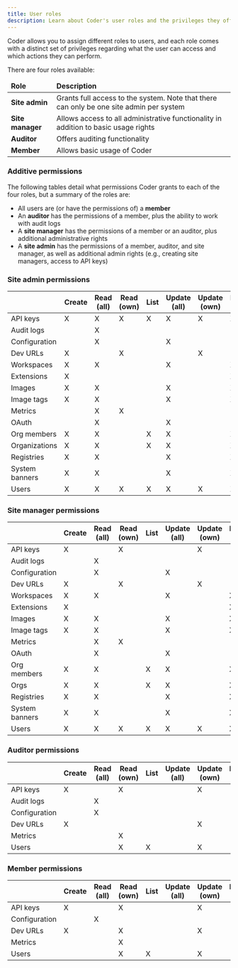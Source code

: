 ```yaml
---
title: User roles
description: Learn about Coder's user roles and the privileges they offer.
---
```


Coder allows you to assign different roles to users, and each role comes with a
distinct set of privileges regarding what the user can access and which actions
they can perform.

There are four roles available:

<table>
    <thead>
        <tr>
            <td><b>Role</b></td>
            <td><b>Description</b></td>
        </tr>
    </thead>
    <tbody>
        <tr>
            <td><b>Site admin</b></td>
            <td>Grants full access to the system.
            Note that there can only be one site admin
            per system</td>
        </tr>
        <tr>
            <td><b>Site manager</b></td>
            <td>Allows access to all administrative functionality in
            addition to basic usage rights</td>
        </tr>
        <tr>
            <td><b>Auditor</b></td>
            <td>Offers auditing functionality</td>
        </tr>
        <tr>
            <td><b>Member</b></td>
            <td>Allows basic usage of Coder</td>
        </tr>
    </tbody>
</table>

### Additive permissions

The following tables detail what permissions Coder grants to each of the four
roles, but a summary of the roles are:

- All users are (or have the permissions of) a **member**
- An **auditor** has the permissions of a member, plus the ability to work with
  audit logs
- A **site manager** has the permissions of a member or an auditor, plus
  additional administrative rights
- A **site admin** has the permissions of a member, auditor, and site manager,
  as well as additional admin rights (e.g., creating site managers, access to
  API keys)

### Site admin permissions

<table>
    <thead>
        <tr>
            <th></th>
            <th>Create</th>
            <th>Read (all)</th>
            <th>Read (own)</th>
            <th>List</th>
            <th>Update (all)</th>
            <th>Update (own)</th>
            <th>Delete (all)</th>
            <th>Delete (own)</th>
        </tr>
    </thead>
    <tbody>
        <tr>
            <td>API keys</td>
            <td>X</td>
            <td>X</td>
            <td>X</td>
            <td>X</td>
            <td>X</td>
            <td>X</td>
            <td>X</td>
            <td>X</td>
        </tr>
        <tr>
            <td>Audit logs</td>
            <td></td>
            <td>X</td>
            <td></td>
            <td></td>
            <td></td>
            <td></td>
            <td></td>
            <td></td>
        </tr>
        <tr>
            <td>Configuration</td>
            <td></td>
            <td>X</td>
            <td></td>
            <td></td>
            <td>X</td>
            <td></td>
            <td></td>
            <td></td>
        </tr>
        <tr>
            <td>Dev URLs</td>
            <td>X</td>
            <td></td>
            <td>X</td>
            <td></td>
            <td></td>
            <td>X</td>
            <td></td>
            <td>X</td>
        </tr>
        <tr>
            <td>Workspaces</td>
            <td>X</td>
            <td>X</td>
            <td></td>
            <td></td>
            <td>X</td>
            <td></td>
            <td>X</td>
            <td></td>
        </tr>
        <tr>
            <td>Extensions</td>
            <td>X</td>
            <td></td>
            <td></td>
            <td></td>
            <td></td>
            <td></td>
            <td>X</td>
            <td></td>
        </tr>
        <tr>
            <td>Images</td>
            <td>X</td>
            <td>X</td>
            <td></td>
            <td></td>
            <td>X</td>
            <td></td>
            <td>X</td>
            <td></td>
        </tr>
        <tr>
            <td>Image tags</td>
            <td>X</td>
            <td>X</td>
            <td></td>
            <td></td>
            <td>X</td>
            <td></td>
            <td>X</td>
            <td></td>
        </tr>
        <tr>
            <td>Metrics</td>
            <td></td>
            <td>X</td>
            <td>X</td>
            <td></td>
            <td></td>
            <td></td>
            <td></td>
            <td></td>
        </tr>
        <tr>
            <td>OAuth</td>
            <td></td>
            <td>X</td>
            <td></td>
            <td></td>
            <td>X</td>
            <td></td>
            <td></td>
            <td></td>
        </tr>
        <tr>
            <td>Org members</td>
            <td>X</td>
            <td>X</td>
            <td></td>
            <td>X</td>
            <td>X</td>
            <td></td>
            <td>X</td>
            <td></td>
        </tr>
        <tr>
            <td>Organizations</td>
            <td>X</td>
            <td>X</td>
            <td></td>
            <td>X</td>
            <td>X</td>
            <td></td>
            <td>X</td>
            <td></td>
        </tr>
        <tr>
            <td>Registries</td>
            <td>X</td>
            <td>X</td>
            <td></td>
            <td></td>
            <td>X</td>
            <td></td>
            <td>X</td>
            <td></td>
        </tr>
        <tr>
            <td>System banners</td>
            <td>X</td>
            <td>X</td>
            <td></td>
            <td></td>
            <td>X</td>
            <td></td>
            <td>X</td>
            <td></td>
        </tr>
        <tr>
            <td>Users</td>
            <td>X</td>
            <td>X</td>
            <td>X</td>
            <td>X</td>
            <td>X</td>
            <td>X</td>
            <td>X</td>
            <td></td>
        </tr>
    </tbody>
</table>

### Site manager permissions

<table>
    <thead>
        <tr>
            <th></th>
            <th>Create</th>
            <th>Read (all)</th>
            <th>Read (own)</th>
            <th>List</th>
            <th>Update (all)</th>
            <th>Update (own)</th>
            <th>Delete (all)</th>
            <th>Delete (own)</th>
        </tr>
    </thead>
    <tbody>
        <tr>
            <td>API keys</td>
            <td>X</td>
            <td></td>
            <td>X</td>
            <td></td>
            <td></td>
            <td>X</td>
            <td></td>
            <td>X</td>
        </tr>
        <tr>
            <td>Audit logs</td>
            <td></td>
            <td>X</td>
            <td></td>
            <td></td>
            <td></td>
            <td></td>
            <td></td>
            <td></td>
        </tr>
        <tr>
            <td>Configuration</td>
            <td></td>
            <td>X</td>
            <td></td>
            <td></td>
            <td>X</td>
            <td></td>
            <td></td>
            <td></td>
        </tr>
        <tr>
            <td>Dev URLs</td>
            <td>X</td>
            <td></td>
            <td>X</td>
            <td></td>
            <td></td>
            <td>X</td>
            <td></td>
            <td>X</td>
        </tr>
        <tr>
            <td>Workspaces</td>
            <td>X</td>
            <td>X</td>
            <td></td>
            <td></td>
            <td>X</td>
            <td></td>
            <td>X</td>
            <td></td>
        </tr>
        <tr>
            <td>Extensions</td>
            <td>X</td>
            <td></td>
            <td></td>
            <td></td>
            <td></td>
            <td></td>
            <td>X</td>
            <td></td>
        </tr>
        <tr>
            <td>Images</td>
            <td>X</td>
            <td>X</td>
            <td></td>
            <td></td>
            <td>X</td>
            <td></td>
            <td>X</td>
            <td></td>
        </tr>
        <tr>
            <td>Image tags</td>
            <td>X</td>
            <td>X</td>
            <td></td>
            <td></td>
            <td>X</td>
            <td></td>
            <td>X</td>
            <td></td>
        </tr>
        <tr>
            <td>Metrics</td>
            <td></td>
            <td>X</td>
            <td>X</td>
            <td></td>
            <td></td>
            <td></td>
            <td></td>
            <td></td>
        </tr>
        <tr>
            <td>OAuth</td>
            <td></td>
            <td>X</td>
            <td></td>
            <td></td>
            <td>X</td>
            <td></td>
            <td></td>
            <td></td>
        </tr>
        <tr>
            <td>Org members</td>
            <td>X</td>
            <td>X</td>
            <td></td>
            <td>X</td>
            <td>X</td>
            <td></td>
            <td>X</td>
            <td></td>
        </tr>
        <tr>
            <td>Orgs</td>
            <td>X</td>
            <td>X</td>
            <td></td>
            <td>X</td>
            <td>X</td>
            <td></td>
            <td>X</td>
            <td></td>
        </tr>
        <tr>
            <td>Registries</td>
            <td>X</td>
            <td>X</td>
            <td></td>
            <td></td>
            <td>X</td>
            <td></td>
            <td>X</td>
            <td></td>
        </tr>
        <tr>
            <td>System banners</td>
            <td>X</td>
            <td>X</td>
            <td></td>
            <td></td>
            <td>X</td>
            <td></td>
            <td>X</td>
            <td></td>
        </tr>
        <tr>
            <td>Users</td>
            <td>X</td>
            <td>X</td>
            <td>X</td>
            <td>X</td>
            <td>X</td>
            <td>X</td>
            <td>X</td>
            <td></td>
        </tr>
    </tbody>
</table>

### Auditor permissions

<table>
    <thead>
        <tr>
            <th></th>
            <th>Create</th>
            <th>Read (all)</th>
            <th>Read (own)</th>
            <th>List</th>
            <th>Update (all)</th>
            <th>Update (own)</th>
            <th>Delete (all)</th>
            <th>Delete (own)</th>
        </tr>
    </thead>
    <tbody>
        <tr>
            <td>API keys</td>
            <td>X</td>
            <td></td>
            <td>X</td>
            <td></td>
            <td></td>
            <td>X</td>
            <td></td>
            <td>X</td>
        </tr>
        <tr>
            <td>Audit logs</td>
            <td></td>
            <td>X</td>
            <td></td>
            <td></td>
            <td></td>
            <td></td>
            <td></td>
            <td></td>
        </tr>
        <tr>
            <td>Configuration</td>
            <td></td>
            <td>X</td>
            <td></td>
            <td></td>
            <td></td>
            <td></td>
            <td></td>
            <td></td>
        </tr>
        <tr>
            <td>Dev URLs</td>
            <td>X</td>
            <td></td>
            <td></td>
            <td></td>
            <td></td>
            <td>X</td>
            <td></td>
            <td>X</td>
        </tr>
        <tr>
            <td>Metrics</td>
            <td></td>
            <td></td>
            <td>X</td>
            <td></td>
            <td></td>
            <td></td>
            <td></td>
            <td></td>
        </tr>
        <tr>
            <td>Users</td>
            <td></td>
            <td></td>
            <td>X</td>
            <td>X</td>
            <td></td>
            <td>X</td>
            <td></td>
            <td></td>
        </tr>
    </tbody>
</table>

### Member permissions

<table>
    <thead>
        <tr>
            <th></th>
            <th>Create</th>
            <th>Read (all)</th>
            <th>Read (own)</th>
            <th>List</th>
            <th>Update (all)</th>
            <th>Update (own)</th>
            <th>Delete (all)</th>
            <th>Delete (own)</th>
        </tr>
    </thead>
    <tbody>
        <tr>
            <td>API keys</td>
            <td>X</td>
            <td></td>
            <td>X</td>
            <td></td>
            <td></td>
            <td>X</td>
            <td></td>
            <td>X</td>
        </tr>
        <tr>
            <td>Configuration</td>
            <td></td>
            <td>X</td>
            <td></td>
            <td></td>
            <td></td>
            <td></td>
            <td></td>
            <td></td>
        </tr>
        <tr>
            <td>Dev URLs</td>
            <td>X</td>
            <td></td>
            <td>X</td>
            <td></td>
            <td></td>
            <td>X</td>
            <td></td>
            <td>X</td>
        </tr>
        <tr>
            <td>Metrics</td>
            <td></td>
            <td></td>
            <td>X</td>
            <td></td>
            <td></td>
            <td></td>
            <td></td>
            <td></td>
        </tr>
        <tr>
            <td>Users</td>
            <td></td>
            <td></td>
            <td>X</td>
            <td>X</td>
            <td></td>
            <td>X</td>
            <td></td>
            <td></td>
        </tr>
    </tbody>
</table>
